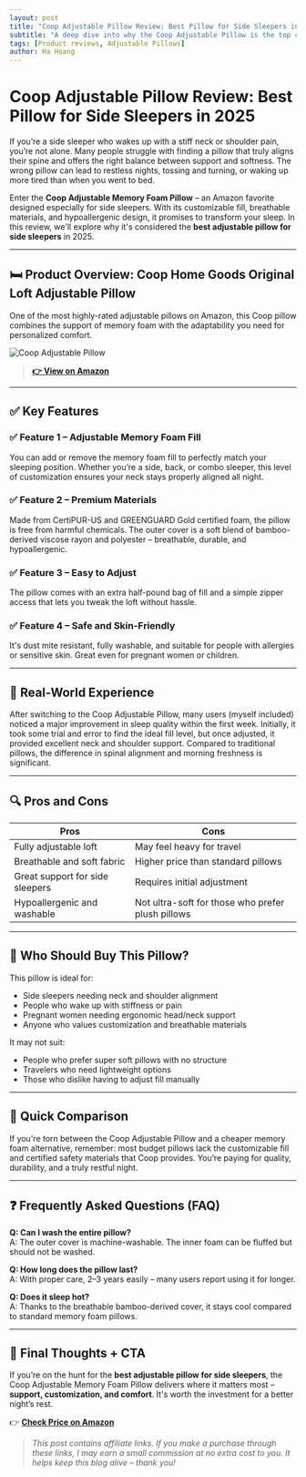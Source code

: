 ```yaml
---
layout: post
title: "Coop Adjustable Pillow Review: Best Pillow for Side Sleepers in 2025"
subtitle: "A deep dive into why the Coop Adjustable Pillow is the top choice for side sleepers seeking comfort and neck support in 2025."
tags: [Product reviews, Adjustable Pillows]
author: Ha Hoang
---
```


# Coop Adjustable Pillow Review: Best Pillow for Side Sleepers in 2025

If you’re a side sleeper who wakes up with a stiff neck or shoulder pain, you’re not alone. Many people struggle with finding a pillow that truly aligns their spine and offers the right balance between support and softness. The wrong pillow can lead to restless nights, tossing and turning, or waking up more tired than when you went to bed.

Enter the **Coop Adjustable Memory Foam Pillow** – an Amazon favorite designed especially for side sleepers. With its customizable fill, breathable materials, and hypoallergenic design, it promises to transform your sleep. In this review, we'll explore why it's considered the **best adjustable pillow for side sleepers** in 2025.

---

## 🛏️ Product Overview: Coop Home Goods Original Loft Adjustable Pillow

One of the most highly-rated adjustable pillows on Amazon, this Coop pillow combines the support of memory foam with the adaptability you need for personalized comfort.

![Coop Adjustable Pillow](https://m.media-amazon.com/images/I/81jChYY+-fL._AC_SL1500_.jpg)

> **[👉 View on Amazon](https://www.amazon.com/Coop-Home-Goods-Memory-Foam-Pillow-For-Side-Back-Stomach-Sleeper/dp/B00EINBSEW?tag=havan00e-20
)**

---

## ✅ Key Features

### ✅ Feature 1 – Adjustable Memory Foam Fill  
You can add or remove the memory foam fill to perfectly match your sleeping position. Whether you’re a side, back, or combo sleeper, this level of customization ensures your neck stays properly aligned all night.

### ✅ Feature 2 – Premium Materials  
Made from CertiPUR-US and GREENGUARD Gold certified foam, the pillow is free from harmful chemicals. The outer cover is a soft blend of bamboo-derived viscose rayon and polyester – breathable, durable, and hypoallergenic.

### ✅ Feature 3 – Easy to Adjust  
The pillow comes with an extra half-pound bag of fill and a simple zipper access that lets you tweak the loft without hassle.

### ✅ Feature 4 – Safe and Skin-Friendly  
It's dust mite resistant, fully washable, and suitable for people with allergies or sensitive skin. Great even for pregnant women or children.

---

## 💬 Real-World Experience

After switching to the Coop Adjustable Pillow, many users (myself included) noticed a major improvement in sleep quality within the first week. Initially, it took some trial and error to find the ideal fill level, but once adjusted, it provided excellent neck and shoulder support. Compared to traditional pillows, the difference in spinal alignment and morning freshness is significant.

---

## 🔍 Pros and Cons

| Pros | Cons |
|------|------|
| Fully adjustable loft | May feel heavy for travel |
| Breathable and soft fabric | Higher price than standard pillows |
| Great support for side sleepers | Requires initial adjustment |
| Hypoallergenic and washable | Not ultra-soft for those who prefer plush pillows |

---

## 👥 Who Should Buy This Pillow?

This pillow is ideal for:

- Side sleepers needing neck and shoulder alignment  
- People who wake up with stiffness or pain  
- Pregnant women needing ergonomic head/neck support  
- Anyone who values customization and breathable materials

It may not suit:

- People who prefer super soft pillows with no structure  
- Travelers who need lightweight options  
- Those who dislike having to adjust fill manually

---

## 🔄 Quick Comparison

If you're torn between the Coop Adjustable Pillow and a cheaper memory foam alternative, remember: most budget pillows lack the customizable fill and certified safety materials that Coop provides. You’re paying for quality, durability, and a truly restful night.

---

## ❓ Frequently Asked Questions (FAQ)

**Q: Can I wash the entire pillow?**  
A: The outer cover is machine-washable. The inner foam can be fluffed but should not be washed.

**Q: How long does the pillow last?**  
A: With proper care, 2–3 years easily – many users report using it for longer.

**Q: Does it sleep hot?**  
A: Thanks to the breathable bamboo-derived cover, it stays cool compared to standard memory foam pillows.

---

## 🎯 Final Thoughts + CTA

If you’re on the hunt for the **best adjustable pillow for side sleepers**, the Coop Adjustable Memory Foam Pillow delivers where it matters most – **support, customization, and comfort**. It's worth the investment for a better night’s rest.

👉 [**Check Price on Amazon**](https://www.amazon.com/Coop-Home-Goods-Memory-Foam-Pillow-For-Side-Back-Stomach-Sleeper/dp/B00EINBSEW?tag=havan00e-20
)

> *This post contains affiliate links. If you make a purchase through these links, I may earn a small commission at no extra cost to you. It helps keep this blog alive – thank you!*

